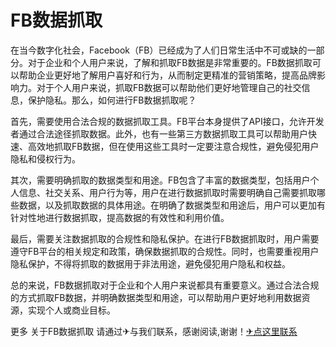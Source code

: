 # FB数据抓取

在当今数字化社会，Facebook（FB）已经成为了人们日常生活中不可或缺的一部分。对于企业和个人用户来说，了解和抓取FB数据是非常重要的。FB数据抓取可以帮助企业更好地了解用户喜好和行为，从而制定更精准的营销策略，提高品牌影响力。对于个人用户来说，抓取FB数据可以帮助他们更好地管理自己的社交信息，保护隐私。那么，如何进行FB数据抓取呢？

首先，需要使用合法合规的数据抓取工具。FB平台本身提供了API接口，允许开发者通过合法途径抓取数据。此外，也有一些第三方数据抓取工具可以帮助用户快速、高效地抓取FB数据，但在使用这些工具时一定要注意合规性，避免侵犯用户隐私和侵权行为。

其次，需要明确抓取的数据类型和用途。FB包含了丰富的数据类型，包括用户个人信息、社交关系、用户行为等，用户在进行数据抓取时需要明确自己需要抓取哪些数据，以及抓取数据的具体用途。在明确了数据类型和用途后，用户可以更加有针对性地进行数据抓取，提高数据的有效性和利用价值。

最后，需要关注数据抓取的合规性和隐私保护。在进行FB数据抓取时，用户需要遵守FB平台的相关规定和政策，确保数据抓取的合规性。同时，也需要重视用户隐私保护，不得将抓取的数据用于非法用途，避免侵犯用户隐私和权益。

总的来说，FB数据抓取对于企业和个人用户来说都具有重要意义。通过合法合规的方式抓取FB数据，并明确数据类型和用途，可以帮助用户更好地利用数据资源，实现个人或商业目标。

更多 关于FB数据抓取 请通过✈与我们联系，感谢阅读,谢谢！[✈点这里联系](https://abc.k02.cc)